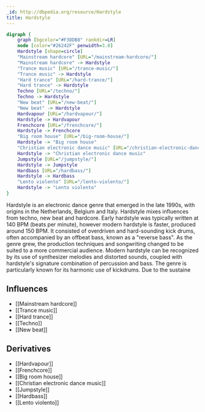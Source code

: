 ```yaml
---
_id: http://dbpedia.org/resource/Hardstyle
title: Hardstyle
---
```


```dot
digraph {
	graph [bgcolor="#F3DDB8" rankdir=LR]
	node [color="#26242F" penwidth=3.0]
	Hardstyle [shape=circle]
	"Mainstream hardcore" [URL="/mainstream-hardcore/"]
	"Mainstream hardcore" -> Hardstyle
	"Trance music" [URL="/trance-music/"]
	"Trance music" -> Hardstyle
	"Hard trance" [URL="/hard-trance/"]
	"Hard trance" -> Hardstyle
	Techno [URL="/techno/"]
	Techno -> Hardstyle
	"New beat" [URL="/new-beat/"]
	"New beat" -> Hardstyle
	Hardvapour [URL="/hardvapour/"]
	Hardstyle -> Hardvapour
	Frenchcore [URL="/frenchcore/"]
	Hardstyle -> Frenchcore
	"Big room house" [URL="/big-room-house/"]
	Hardstyle -> "Big room house"
	"Christian electronic dance music" [URL="/christian-electronic-dance-music/"]
	Hardstyle -> "Christian electronic dance music"
	Jumpstyle [URL="/jumpstyle/"]
	Hardstyle -> Jumpstyle
	Hardbass [URL="/hardbass/"]
	Hardstyle -> Hardbass
	"Lento violento" [URL="/lento-violento/"]
	Hardstyle -> "Lento violento"
}
```

Hardstyle is an electronic dance genre that emerged in the late 1990s, with origins in the Netherlands, Belgium and Italy. Hardstyle mixes influences from techno, new beat and hardcore. Early hardstyle was typically written at 140 BPM (beats per minute), however modern hardstyle is faster, produced around 150 BPM. It consisted of overdriven and hard-sounding kick drums, often accompanied by an offbeat bass, known as a "reverse bass". As the genre grew, the production techniques and songwriting changed to be suited to a more commercial audience. Modern hardstyle can be recognized by its use of synthesizer melodies and distorted sounds, coupled with hardstyle's signature combination of percussion and bass. The genre is particularly known for its harmonic use of kickdrums. Due to the sustaine

## Influences

- [[Mainstream hardcore]]
- [[Trance music]]
- [[Hard trance]]
- [[Techno]]
- [[New beat]]

## Derivatives

- [[Hardvapour]]
- [[Frenchcore]]
- [[Big room house]]
- [[Christian electronic dance music]]
- [[Jumpstyle]]
- [[Hardbass]]
- [[Lento violento]]

